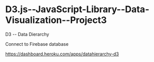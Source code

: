 # D3.js--JavaScript-Library--Data-Visualization--Project3

D3 -- Data Dierarchy

Connect to Firebase database

https://dashboard.heroku.com/apps/datahierarchy-d3
